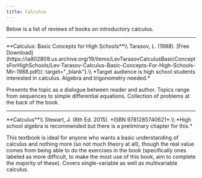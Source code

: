 ```yaml
---
title: Calculus
---
```


Below is a list of reviews of books on introductory calculus.

<hr>
**Calculus: Basic Concepts for High Schools**\\
Tarasov, L. (1988). [Free Download](https://ia802809.us.archive.org/19/items/LevTarasovCalculusBasicConceptsForHighSchools/Lev-Tarasov-Calculus-Basic-Concepts-For-High-Schools-Mir-1988.pdf){: target="_blank"}.\\
*Target audience is high school students interested in calculus. Algebra and trigonometry needed.*

Presents the topic as a dialogue between reader and author. Topics range from sequences to simple differential equations. Collection of problems at the back of the book.

<hr>
**Calculus**\\
Stewart, J. (8th Ed. 2015). *ISBN 9781285740621*.\\
*High school algebra is recommended but there is a preliminary chapter for this.*

This textbook is ideal for anyone who wants a basic understanding of calculus and nothing more (so not much theory at all), though the real value comes from being able to do the exercises in the book (specifically ones labeled as more difficult, to make the most use of this book, aim to complete the majority of these). Covers single-variable as well as multivariable calculus.
